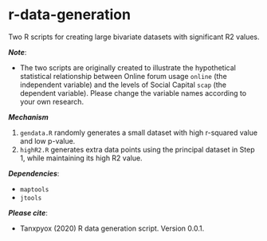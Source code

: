 # r-data-generation
Two R scripts for creating large bivariate datasets with significant R2 values. 

***Note***: 
* The two scripts are originally created to illustrate the hypothetical statistical relationship between Online forum usage `online` (the independent variable) and the levels of Social Capital `scap` (the dependent variable). Please change the variable names according to your own research. 

***Mechanism***
1. `gendata.R` randomly generates a small dataset with high r-squared value and low p-value.
2. `highR2.R` generates extra data points using the principal dataset in Step 1, while maintaining its high R2 value.

***Dependencies***:
* `maptools`
* `jtools`

***Please cite***:
* Tanxpyox (2020) R data generation script. Version 0.0.1.
